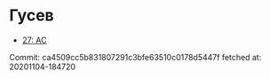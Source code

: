 # Гусев
- [27: AC](27.md)

Commit: ca4509cc5b831807291c3bfe63510c0178d5447f
 fetched at: 20201104-184720
